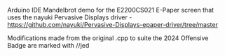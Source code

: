 Arduino IDE Mandelbrot demo for the E2200CS021 E-Paper screen that uses the nayuki Pervasive Displays driver - https://github.com/nayuki/Pervasive-Displays-epaper-driver/tree/master

Modifications made from the original .cpp to suite the 2024 Offensive Badge are marked with //jed





